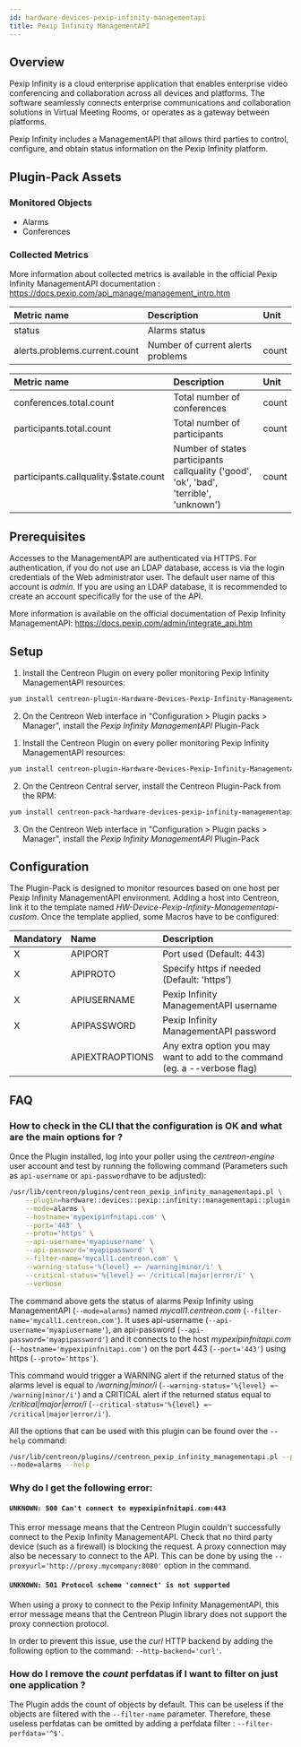 ```yaml
---
id: hardware-devices-pexip-infinity-managementapi
title: Pexip Infinity ManagementAPI
---
```


## Overview

Pexip Infinity is a cloud enterprise application that enables enterprise video conferencing and collaboration across all devices and platforms. 
The software seamlessly connects enterprise communications and collaboration solutions in Virtual Meeting Rooms, or operates as a gateway between platforms.

Pexip Infinity includes a ManagementAPI that allows third parties to control, configure, and obtain status information on the Pexip Infinity platform.

## Plugin-Pack Assets

### Monitored Objects

* Alarms
* Conferences

### Collected Metrics

More information about collected metrics is available in the official Pexip Infinity ManagementAPI documentation : https://docs.pexip.com/api_manage/management_intro.htm

<!--DOCUSAURUS_CODE_TABS-->

<!--Alarms-->

| Metric name                                | Description                         | Unit  |
| :----------------------------------------- | :-----------------------------------| :---- |
| status                                     | Alarms status                       |       |
| alerts.problems.current.count              | Number of  current alerts problems  | count |

<!--Conferences-->

| Metric name                                 | Description                                                                            | Unit  |
| :------------------------------------------ | :------------------------------------------------------------------------------------- | :---- |
| conferences.total.count                     | Total number of conferences                                                            | count |
| participants.total.count                    | Total number of participants			                                                     | count |
| participants.callquality.$state.count       | Number of states participants callquality ('good', 'ok', 'bad', 'terrible', 'unknown') | count |

<!--END_DOCUSAURUS_CODE_TABS-->

## Prerequisites

Accesses to the ManagementAPI are authenticated via HTTPS.
For authentication, if you do not use an LDAP database, access is via the login credentials of the Web administrator user. 
The default user name of this account is *admin*.
If you are using an LDAP database, it is recommended to create an account specifically for the use of the API.

More information is available on the official documentation of Pexip Infinity ManagementAPI: https://docs.pexip.com/admin/integrate_api.htm

## Setup

<!--DOCUSAURUS_CODE_TABS-->

<!--Online IMP Licence & IT-100 Editions-->

1. Install the Centreon Plugin on every poller monitoring Pexip Infinity ManagementAPI resources:

```bash
yum install centreon-plugin-Hardware-Devices-Pexip-Infinity-Managementapi.noarch
```

2. On the Centreon Web interface in "Configuration > Plugin packs > Manager", install the *Pexip Infinity ManagementAPI* Plugin-Pack

<!--Offline IMP License-->

1. Install the Centreon Plugin on every poller monitoring Pexip Infinity ManagementAPI resources:

```bash
yum install centreon-plugin-Hardware-Devices-Pexip-Infinity-Managementapi.noarch
```

2. On the Centreon Central server, install the Centreon Plugin-Pack from the RPM:

```bash
yum install centreon-pack-hardware-devices-pexip-infinity-managementapi.noarch
```

3. On the Centreon Web interface in "Configuration > Plugin packs > Manager", install the *Pexip Infinity ManagementAPI* Plugin-Pack

<!--END_DOCUSAURUS_CODE_TABS-->

## Configuration

The Plugin-Pack is designed to monitor resources based on one host per Pexip Infinity ManagementAPI environment.
Adding a host into Centreon, link it to the template named *HW-Device-Pexip-Infinity-Managementapi-custom*. 
Once the template applied, some Macros have to be configured:

| Mandatory | Name            | Description                                                                |
| :-------- | :-------------- | :------------------------------------------------------------------------- |
| X         | APIPORT         | Port used (Default: 443)                                                   |
| X         | APIPROTO        | Specify https if needed (Default: 'https')                                 |
| X         | APIUSERNAME     | Pexip Infinity ManagementAPI username                                      |
| X         | APIPASSWORD     | Pexip Infinity ManagementAPI password    	                               |
|           | APIEXTRAOPTIONS | Any extra option you may want to add to the command (eg. a --verbose flag) |

## FAQ

### How to check in the CLI that the configuration is OK and what are the main options for ?

Once the Plugin installed, log into your poller using the *centreon-engine* user account and test by running the following command 
(Parameters such as ```api-username``` or ```api-password```have to be adjusted):

```bash
/usr/lib/centreon/plugins/centreon_pexip_infinity_managementapi.pl \
    --plugin=hardware::devices::pexip::infinity::managementapi::plugin \
    --mode=alarms \
    --hostname='mypexipinfnitapi.com' \
    --port='443' \
    --proto='https' \
    --api-username='myapiusername' \
    --api-password='myapipassword' \
    --filter-name='mycall1.centreon.com' \
    --warning-status='%{level} =~ /warning|minor/i' \
    --critical-status='%{level} =~ /critical|major|error/i' \
    --verbose
```

The command above gets the status of alarms Pexip Infinity using ManagementAPI (```--mode=alarms```) named *mycall1.centreon.com* (```--filter-name='mycall1.centreon.com'```). 
It uses api-username (```--api-username='myapiusername'```), an api-password (```--api-password='myapipassword'```)
and it connects to the host _mypexipinfnitapi.com_ (```--hostname='mypexipinfnitapi.com'```) 
on the port 443 (```--port='443'```) using https (```--proto='https'```).

This command would trigger a WARNING alert if the returned status of the alarms level is equal to */warning|minor/i* (```--warning-status='%{level} =~ /warning|minor/i'```)
and a CRITICAL alert if the returned status equal to */critical|major|error/i* (```--critical-status='%{level} =~ /critical|major|error/i'```).

All the options that can be used with this plugin can be found over the ```--help``` command:

```bash
/usr/lib/centreon/plugins//centreon_pexip_infinity_managementapi.pl --plugin=hardware::devices::pexip::infinity::managementapi::plugin \
--mode=alarms --help
```

### Why do I get the following error: 

#### ```UNKNOWN: 500 Can't connect to mypexipinfnitapi.com:443```

This error message means that the Centreon Plugin couldn't successfully connect to the Pexip Infinity ManagementAPI.
Check that no third party device (such as a firewall) is blocking the request.
A proxy connection may also be necessary to connect to the API. This can be done by using the ```--proxyurl='http://proxy.mycompany:8080'``` option in the command.

#### ```UNKNOWN: 501 Protocol scheme 'connect' is not supported``` 

When using a proxy to connect to the Pexip Infinity ManagementAPI, this error message means that the Centreon Plugin library does not support
the proxy connection protocol.

In order to prevent this issue, use the *curl* HTTP backend by adding the following option to the command: ```--http-backend='curl'```.

### How do I remove the *count* perfdatas if I want to filter on just one application ?

The Plugin adds the count of objects by default. This can be useless if the objects are filtered with the ```--filter-name``` parameter.
Therefore, these useless perfdatas can be omitted by adding a perfdata filter : ```--filter-perfdata='^$'```.
